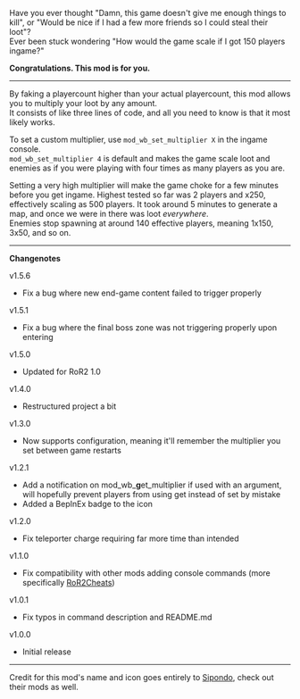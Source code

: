 Have you ever thought "Damn, this game doesn't give me enough things to kill", or "Would be nice if I had a few more friends so I could steal their loot"?  
Ever been stuck wondering "How would the game scale if I got 150 players ingame?"

**Congratulations. This mod is for you.**

----

By faking a playercount higher than your actual playercount, this mod allows you to multiply your loot by any amount.  
It consists of like three lines of code, and all you need to know is that it most likely works.

To set a custom multiplier, use `mod_wb_set_multiplier X` in the ingame console.  
`mod_wb_set_multiplier 4` is default and makes the game scale loot and enemies as if you were playing with four times as many players as you are.

Setting a very high multiplier will make the game choke for a few minutes before you get ingame. Highest tested so far was 2 players and x250, effectively scaling as 500 players. It took around 5 minutes to generate a map, and once we were in there was loot *everywhere*.  
Enemies stop spawning at around 140 effective players, meaning 1x150, 3x50, and so on.

----
**Changenotes**

v1.5.6
  - Fix a bug where new end-game content failed to trigger properly

v1.5.1

  - Fix a bug where the final boss zone was not triggering properly upon entering

v1.5.0

  - Updated for RoR2 1.0

v1.4.0

  - Restructured project a bit

v1.3.0

  - Now supports configuration, meaning it'll remember the multiplier you set between game restarts

v1.2.1

  - Add a notification on mod_wb_**g**et_multiplier if used with an argument, will hopefully prevent players from using get instead of set by mistake
  - Added a BepInEx badge to the icon

v1.2.0

  - Fix teleporter charge requiring far more time than intended

v1.1.0

  - Fix compatibility with other mods adding console commands (more specifically [RoR2Cheats](https://thunderstore.io/package/Morris1927/RoR2Cheats/))
    
v1.0.1

  - Fix typos in command description and README.md

v1.0.0

  - Initial release

----

Credit for this mod's name and icon goes entirely to [Sipondo](https://thunderstore.io/package/Sipondo/), check out their mods as well.